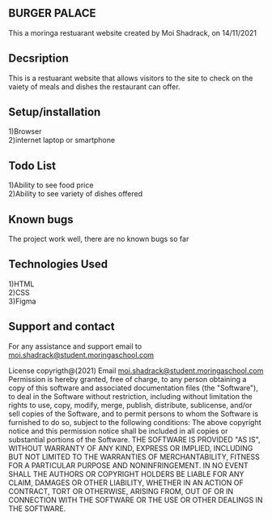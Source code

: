 ## BURGER PALACE 
This a moringa restuarant website created by  Moi Shadrack, on 14/11/2021

## Decsription
 This is a restuarant website that allows visitors to the site to check on the vaiety of meals and dishes the restaurant can offer.

## Setup/installation 
1)Browser<br> 2)internet laptop or smartphone

## Todo List
 1)Ability to see food price<br> 2)Ability to see variety of dishes offered

## Known bugs 
The project work well, there are no known bugs so far

## Technologies Used
 1)HTML<br> 2)CSS<br> 3)Figma

## Support and contact 
For any assistance and support email to moi.shadrack@student.moringaschool.com

License copyrigth@(2021) Email moi.shadrack@student.moringaschool.com Permission is hereby granted, free of charge, to any person obtaining a copy of this software and associated documentation files (the "Software"), to deal in the Software without restriction, including without limitation the rights to use, copy, modify, merge, publish, distribute, sublicense, and/or sell copies of the Software, and to permit persons to whom the Software is furnished to do so, subject to the following conditions: The above copyright notice and this permission notice shall be included in all copies or substantial portions of the Software. THE SOFTWARE IS PROVIDED "AS IS", WITHOUT WARRANTY OF ANY KIND, EXPRESS OR IMPLIED, INCLUDING BUT NOT LIMITED TO THE WARRANTIES OF MERCHANTABILITY, FITNESS FOR A PARTICULAR PURPOSE AND NONINFRINGEMENT. IN NO EVENT SHALL THE AUTHORS OR COPYRIGHT HOLDERS BE LIABLE FOR ANY CLAIM, DAMAGES OR OTHER LIABILITY, WHETHER IN AN ACTION OF CONTRACT, TORT OR OTHERWISE, ARISING FROM, OUT OF OR IN CONNECTION WITH THE SOFTWARE OR THE USE OR OTHER DEALINGS IN THE SOFTWARE.
